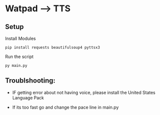 # Watpad --> TTS

## Setup

Install Modules
```
pip install requests beautifulsoup4 pyttsx3
```

Run the script
```
py main.py
```

## Troublshooting:

- IF getting error about not having voice, please install the United States Language Pack

- If its too fast go and change the pace line in main.py
